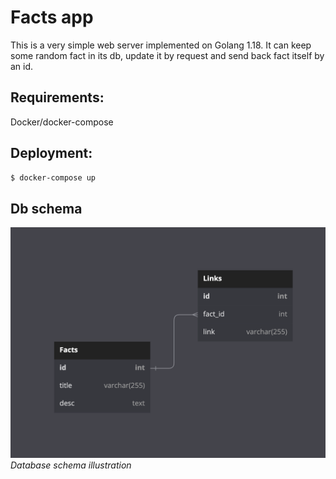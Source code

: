 # Facts app
This is a very simple web server implemented on Golang 1.18.
It can keep some random fact in its db, update it by request and
send back fact itself by an id.

## Requirements:
Docker/docker-compose

## Deployment:
```bash
$ docker-compose up
```

## Db schema
![Database schema infographics](assets/db_schema.png)
*Database schema illustration*



